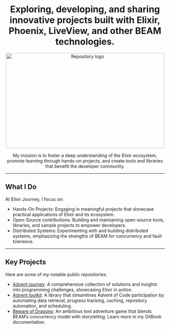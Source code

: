 <h1 align="center">
    Exploring, developing, and sharing innovative projects built with Elixir, Phoenix, LiveView, and other BEAM technologies.
</h1>

<p align="center">
  <img src="https://github.com/user-attachments/assets/9ad650a1-5a9b-42ee-8b2c-c57b7e1d3862" alt="Repository logo" width="500" height="300">
</p>


<p align="center">
  My mission is to foster a deep understanding of the Elixir ecosystem, promote learning through hands-on projects, and create tools and libraries that benefit the developer community.
</p>

---

## What I Do

At Elixir Journey, I focus on:

- Hands-On Projects: Engaging in meaningful projects that showcase practical applications of Elixir and its ecosystem.
- Open-Source contributions: Building and maintaining open-source tools, libraries, and sample projects to empower developers.
- Distributed Systems: Experimenting with and building distributed systems, emphasizing the strengths of BEAM for concurrency and fault tolerance.

---

## Key Projects

Here are some of my notable public repositories:

- [Advent journey](https://github.com/Elixir-journey/advent-journey): A comprehensive collection of solutions and insights into programming challenges, showcasing Elixir in action.
- [Advent toolkit](https://github.com/Elixir-journey/advent-toolkit): A library that streamlines Advent of Code participation by automating data retrieval, progress tracking, caching, repository automation, and scheduling.
- [Beware of Dragons](https://github.com/Elixir-journey/create_BoW_MUD_book): An ambitious text adventure game that blends BEAM’s concurrency model with storytelling. Learn more in my GitBook documentation.
